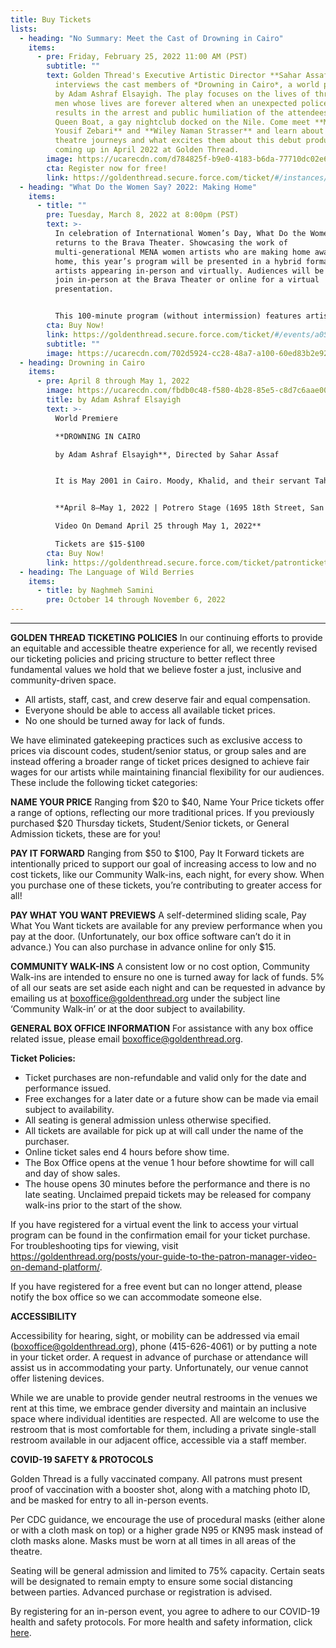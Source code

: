 ```yaml
---
title: Buy Tickets
lists:
  - heading: "No Summary: Meet the Cast of Drowning in Cairo"
    items:
      - pre: Friday, February 25, 2022 11:00 AM (PST)
        subtitle: ""
        text: Golden Thread's Executive Artistic Director **Sahar Assaf** introduces and
          interviews the cast members of *Drowning in Cairo*, a world premiere
          by Adam Ashraf Elsayigh. The play focuses on the lives of three young
          men whose lives are forever altered when an unexpected police raid
          results in the arrest and public humiliation of the attendees of the
          Queen Boat, a gay nightclub docked on the Nile. Come meet **Martin
          Yousif Zebari** and **Wiley Naman Strasser** and learn about their
          theatre journeys and what excites them about this debut production
          coming up in April 2022 at Golden Thread.
        image: https://ucarecdn.com/d784825f-b9e0-4183-b6da-77710dc02e6f/
        cta: Register now for free!
        link: https://goldenthread.secure.force.com/ticket/#/instances/a0F3Z00000tnmRLUAY
  - heading: "What Do the Women Say? 2022: Making Home"
    items:
      - title: ""
        pre: Tuesday, March 8, 2022 at 8:00pm (PST)
        text: >-
          In celebration of International Women’s Day, What Do the Women Say?
          returns to the Brava Theater. Showcasing the work of
          multi-generational MENA women artists who are making home away from
          home, this year’s program will be presented in a hybrid format with
          artists appearing in-person and virtually. Audiences will be able to
          join in-person at the Brava Theater or online for a virtual
          presentation.


          This 100-minute program (without intermission) features artist presentations followed by a facilitated conversation between the participating artists and the audience.
        cta: Buy Now!
        link: https://goldenthread.secure.force.com/ticket/#/events/a0S3Z000007ZfF3UAK
        subtitle: ""
        image: https://ucarecdn.com/702d5924-cc28-48a7-a100-60ed83b2e92d/
  - heading: Drowning in Cairo
    items:
      - pre: April 8 through May 1, 2022
        image: https://ucarecdn.com/fbdb0c48-f580-4b28-85e5-c8d7c6aae007/
        title: by Adam Ashraf Elsayigh
        text: >-
          World Premiere

          **DROWNING IN CAIRO

          by Adam Ashraf Elsayigh**, Directed by Sahar Assaf


          It is May 2001 in Cairo. Moody, Khalid, and their servant Taha are on the Queen Boat, a gay nightclub docked on the Nile. When an unexpected police raid results in the arrest and public humiliation of the attendees, the lives of these young men are altered forever. Adam Ashraf Elsayigh weaves budding romances, class differences, and familial expectations into a loving portrait of three men who all struggle to rebuild their lives against all odds.


          **April 8–May 1, 2022 | Potrero Stage (1695 18th Street, San Francisco)

          Video On Demand April 25 through May 1, 2022**

          Tickets are $15-$100
        cta: Buy Now!
        link: https://goldenthread.secure.force.com/ticket/patronticket__publicticketapp#/
  - heading: The Language of Wild Berries
    items:
      - title: by Naghmeh Samini
        pre: October 14 through November 6, 2022
---
```

- - -

**GOLDEN THREAD TICKETING POLICIES**
In our continuing efforts to provide an equitable and accessible theatre experience for all, we recently revised our ticketing policies and pricing structure to better reflect three fundamental values we hold that we believe foster a just, inclusive and community-driven space.

* All artists, staff, cast, and crew deserve fair and equal compensation.
* Everyone should be able to access all available ticket prices.
* No one should be turned away for lack of funds.

We have eliminated gatekeeping practices such as exclusive access to prices via discount codes, student/senior status, or group sales and are instead offering a broader range of ticket prices designed to achieve fair wages for our artists while maintaining financial flexibility for our audiences. These include the following ticket categories:

**NAME YOUR PRICE** 
Ranging from $20 to $40, Name Your Price tickets offer a range of options, reflecting our more traditional prices. If you previously purchased $20 Thursday tickets, Student/Senior tickets, or General Admission tickets, these are for you!

**PAY IT FORWARD** 
Ranging from $50 to $100, Pay It Forward tickets are intentionally priced to support our goal of increasing access to low and no cost tickets, like our Community Walk-ins, each night, for every show. When you purchase one of these tickets, you’re contributing to greater access for all!

**PAY WHAT YOU WANT PREVIEWS**
A self-determined sliding scale, Pay What You Want tickets are available for any preview performance when you pay at the door. (Unfortunately, our box office software can’t do it in advance.) You can also purchase in advance online for only $15.

**COMMUNITY WALK-INS**
A consistent low or no cost option, Community Walk-ins are intended to ensure no one is turned away for lack of funds. 5% of all our seats are set aside each night and can be requested in advance by emailing us at boxoffice@goldenthread.org under the subject line ‘Community Walk-in’ or at the door subject to availability. 

**GENERAL BOX OFFICE INFORMATION**
For assistance with any box office related issue, please email boxoffice@goldenthread.org.

**Ticket Policies:**

* Ticket purchases are non-refundable and valid only for the date and performance issued.
* Free exchanges for a later date or a future show can be made via email subject to availability.
* All seating is general admission unless otherwise specified.
* All tickets are available for pick up at will call under the name of the purchaser.
* Online ticket sales end 4 hours before show time.
* The Box Office opens at the venue 1 hour before showtime for will call and day of show sales. 
* The house opens 30 minutes before the performance and there is no late seating. Unclaimed prepaid tickets may be released for company walk-ins prior to the start of the show.

If you have registered for a virtual event the link to access your virtual program can be found in the confirmation email for your ticket purchase. For troubleshooting tips for viewing, visit https://goldenthread.org/posts/your-guide-to-the-patron-manager-video-on-demand-platform/.

If you have registered for a free event but can no longer attend, please notify the box office so we can accommodate someone else.

**ACCESSIBILITY**

Accessibility for hearing, sight, or mobility can be addressed via email (boxoffice@goldenthread.org), phone (415-626-4061) or by putting a note in your ticket order. A request in advance of purchase or attendance will assist us in accommodating your party. Unfortunately, our venue cannot offer listening devices.

While we are unable to provide gender neutral restrooms in the venues we rent at this time, we embrace gender diversity and maintain an inclusive space where individual identities are respected. All are welcome to use the restroom that is most comfortable for them, including a private single-stall restroom available in our adjacent office, accessible via a staff member.

**COVID-19 SAFETY & PROTOCOLS** 

Golden Thread is a fully vaccinated company. All patrons must present proof of vaccination with a booster shot, along with a matching photo ID, and be masked for entry to all in-person events.

Per CDC guidance, we encourage the use of procedural masks (either alone or with a cloth mask on top) or a higher grade N95 or KN95 mask instead of cloth masks alone. Masks must be worn at all times in all areas of the theatre.

Seating will be general admission and limited to 75% capacity. Certain seats will be designated to remain empty to ensure some social distancing between parties. Advanced purchase or registration is advised.

By registering for an in-person event, you agree to adhere to our COVID-19 health and safety protocols. For more health and safety information, click [here](https://goldenthread.org/posts/health-safety-protocols/).